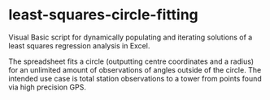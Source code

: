 # least-squares-circle-fitting
Visual Basic script for dynamically populating and iterating solutions of a least squares regression analysis in Excel. 

The spreadsheet fits a circle (outputting centre coordinates and a radius) for an unlimited amount of observations of angles outside of the circle. The intended use case is total station observations to a tower from points found via high precision GPS.
